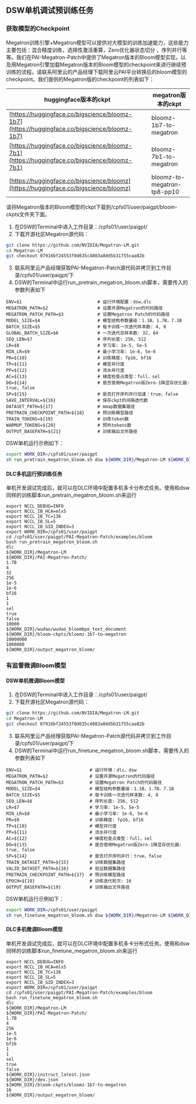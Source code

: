 ## DSW单机调试预训练任务

### 获取模型的Checkpoint
Megatron训练引擎+Megatron模型可以提供对大模型的训练加速能力，这些能力主要包括：混合精度训练，选择性激活重算，Zero优化器状态切分 ，序列并行等等。我们在PAI-Megatron-Patch中提供了Megatron版本的Bloom模型实现，以及用Megatron引擎加载Megatron版本的Bloom模型的checkpoint来进行继续预训练的流程。请联系阿里云的产品经理下载阿里云PAI平台转换后的bloom模型的checkpoint。我们提供的Megatron版的checkpoint的列表如下：

| huggingface版本的ckpt | megatron版本的ckpt |
| --- | --- |
| [https://huggingface.co/bigscience/bloomz-1b7](https://huggingface.co/bigscience/bloomz-1b7) | bloomz-1b7-to-megatron |
| [https://huggingface.co/bigscience/bloomz-7b1](https://huggingface.co/bigscience/bloomz-7b1) | bloomz-7b1-to-megatron |
| [https://huggingface.co/bigscience/bloomz](https://huggingface.co/bigscience/bloomz) | bloomz-to-megatron-tp8-pp10 |

请将Megatron版本的Bloom模型的ckpt下载到/cpfs01/user/paigpt/bloom-ckpts文件夹下面。

1. 在DSW的Terminal中进入工作目录：/cpfs01/user/paigpt/
2. 下载开源社区Megatron源代码：
```bash
git clone https://github.com/NVIDIA/Megatron-LM.git
cd Megatron-LM
git checkout 07916bf24553f0d635c4083a8dd5b31755caa82b
```

3. 联系阿里云产品经理获取PAI-Megatron-Patch源代码并拷贝到工作目录/cpfs01/user/paigpt/下
4. DSW的Terminal中运行run_pretrain_megatron_bloom.sh脚本，需要传入的参数列表如下
```
ENV=$1                             # 运行环境配置：dsw,dlc
MEGATRON_PATH=$2                   # 设置开源Megatron的代码路径
MEGATRON_PATCH_PATH=$3             # 设置Megatron Patch的代码路径
MODEL_SIZE=$4                      # 模型结构参数量级：1.1B，1.7B，7.1B
BATCH_SIZE=$5                      # 每卡训练一次迭代样本数: 4, 8
GLOBAL_BATCH_SIZE=$6               # 一次迭代总样本数: 32, 64
SEQ_LEN=$7                         # 序列长度: 256, 512
LR=$8                              # 学习率: 1e-5, 5e-5
MIN_LR=$9                          # 最小学习率: 1e-6, 5e-6
PR=${10}                           # 训练精度: fp16, bf16
TP=${11}                           # 模型并行度
PP=${12}                           # 流水并行度
AC=${13}                           # 梯度检查点类型：full，sel
DO=${14}                           # 是否使用Megatron版Zero-1降显存优化器: true, false
SP=${15}                           # 是否打开序列并行加速：true，false
SAVE_INTERVAL=${16}                # 保存ckpt的间隔迭代数
DATASET_PATH=${17}                 # mmap数据集路径
PRETRAIN_CHECKPOINT_PATH=${18}     # 预训练模型路径
TRAIN_TOKENS=${19}                 # 训练token数
WARMUP_TOKENS=${20}                # 预热tokens数
OUTPUT_BASEPATH=${21}              # 训练输出文件路径
```
DSW单机运行示例如下：
```bash
export WORK_DIR=/cpfs01/user/paigpt
sh run_pretrain_megatron_bloom.sh dsw ${WORK_DIR}/Megatron-LM ${WORK_DIR}/PAI-Megatron-Patch/ 1.7B 4 32 256 1e-5 1e-6 bf16 1 1 sel true false 10000 ${WORK_DIR}/wudao/wudao_bloombpe_text_document ${WORK_DIR}/bloom-ckpts/bloomz-1b7-to-megatron 1000000 100000 ${WORK_DIR}/output_megatron_bloom/
```
#### DLC多机运行预训练任务
单机开发调试完成后，就可以在DLC环境中配置多机多卡分布式任务。使用和dsw同样的训练脚本run_pretrain_megatron_bloom.sh来运行
```
export NCCL_DEBUG=INFO
export NCCL_IB_HCA=mlx5
export NCCL_IB_TC=136
export NCCL_IB_SL=5
export NCCL_IB_GID_INDEX=3
export WORK_DIR=/cpfs01/user/paigpt
cd /cpfs01/user/paigpt/PAI-Megatron-Patch/examples/bloom
bash run_pretrain_megatron_bloom.sh
dlc
${WORK_DIR}/Megatron-LM
${WORK_DIR}/PAI-Megatron-Patch/
1.7B
4
32
256
1e-5
1e-6
bf16
1
1
sel
true
false
10000
${WORK_DIR}/wudao/wudao_bloombpe_text_document
${WORK_DIR}/bloom-ckpts/bloomz-1b7-to-megatron
10000000
1000000
${WORK_DIR}/output_megatron_bloom/
```
### 有监督微调Bloom模型
#### DSW单机微调Bloom模型

1. 在DSW的Terminal中进入工作目录：/cpfs01/user/paigpt/
2. 下载开源社区Megatron源代码：
```bash
git clone https://github.com/NVIDIA/Megatron-LM.git
cd Megatron-LM
git checkout 07916bf24553f0d635c4083a8dd5b31755caa82b
```

3. 联系阿里云产品经理获取PAI-Megatron-Patch源代码并拷贝到工作目录/cpfs01/user/paigpt/下
4. DSW的Terminal中运行run_finetune_megatron_bloom.sh脚本，需要传入的参数列表如下
```
ENV=$1                          # 运行环境：dlc，dsw
MEGATRON_PATH=$2                # 设置开源Megatron的代码路径
MEGATRON_PATCH_PATH=$3          # 设置Megatron Patch的代码路径
MODEL_SIZE=$4                   # 模型结构参数量级：1.1B，1.7B，7.1B
BATCH_SIZE=$5                   # 每卡训练一次迭代样本数: 4, 8
SEQ_LEN=$6                      # 序列长度: 256, 512
LR=$7                           # 学习率: 1e-5, 5e-5
MIN_LR=$8                       # 最小学习率: 1e-6, 5e-6
PR=$9                           # 训练精度: fp16, bf16
TP=${10}                        # 模型并行度
PP=${11}                        # 流水并行度
AC=${12}                        # 梯度检查点类型：full，sel
DO=${13}                        # 是否使用Megatron版Zero-1降显存优化器: true, false
SP=${14}                        # 是否打开序列并行：true，false
TRAIN_DATASET_PATH=${15}        # 训练数据集路径
VALID_DATASET_PATH=${16}        # 验证数据集路径
PRETRAIN_CHECKPOINT_PATH=${17}  # 预训练模型路径
EPOCH=${18}                     # 训练迭代轮次: 16
OUTPUT_BASEPATH=${19}           # 训练输出文件路径
```
DSW单机运行示例如下：
```bash
export WORK_DIR=/cpfs01/user/paigpt
sh run_finetune_megatron_bloom.sh dsw ${WORK_DIR}/Megatron-LM ${WORK_DIR}/PAI-Megatron-Patch/ 1.7B 4 256 1e-5 1e-6 bf16 1 1 sel true false ${WORK_DIR}/instruct_latest.json ${WORK_DIR}/dev.json ${WORK_DIR}/bloom-ckpts/bloomz-1b7-to-megatron 16 ${WORK_DIR}/output_megatron_bloom/
```
#### DLC多机微调Bloom模型
单机开发调试完成后，就可以在DLC环境中配置多机多卡分布式任务。使用和dsw同样的训练脚本run_finetune_megatron_bloom.sh来运行
```
export NCCL_DEBUG=INFO
export NCCL_IB_HCA=mlx5
export NCCL_IB_TC=136
export NCCL_IB_SL=5
export NCCL_IB_GID_INDEX=3
export WORK_DIR=/cpfs01/user/paigpt
cd /cpfs01/user/paigpt/PAI-Megatron-Patch/examples/bloom
bash run_finetune_megatron_bloom.sh
dlc
${WORK_DIR}/Megatron-LM
${WORK_DIR}/PAI-Megatron-Patch/
1.7B
4
256
1e-5
1e-6
bf16
1
1
sel
true
false
${WORK_DIR}/instruct_latest.json
${WORK_DIR}/dev.json
${WORK_DIR}/bloom-ckpts/bloomz-1b7-to-megatron
16
${WORK_DIR}/output_megatron_bloom/
```
